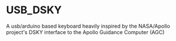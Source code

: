 # USB_DSKY
A usb/arduino based keyboard heavily inspired by the NASA/Apollo project's DSKY interface to the Apollo Guidance Computer (AGC)
